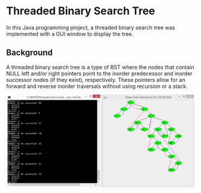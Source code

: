 # Threaded Binary Search Tree

In this Java programming project, a threaded binary search tree was implemented with a GUI window to display the tree.

## Background

A threaded binary search tree is a type of BST where the nodes that contain NULL left and/or right pointers point to the inorder predecessor and inorder successor nodes (if they exist), respectively. These pointers allow for an forward and reverse inorder traversals without using recursion or a stack.

![TBST](https://github.com/mbcolson/Academic-Programming-Projects/blob/master/Threaded_Binary_Search_Tree/TBST_Screenshot.png)
